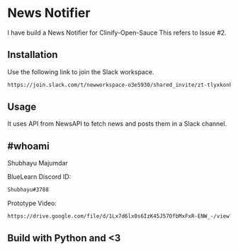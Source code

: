 # News Notifier

I have build a News Notifier for Clinify-Open-Sauce
This refers to Issue #2.

## Installation

Use the following link to join the Slack workspace.

```bash
https://join.slack.com/t/newworkspace-o3e5930/shared_invite/zt-tlyxkonk-1gFf91azTyX0SwbFC1JSDg
```

## Usage

It uses API from NewsAPI to fetch news and posts them in a Slack channel.

## #whoami

Shubhayu Majumdar

BlueLearn Discord ID:

```bash
Shubhayu#3788
```

Prototype Video:

```bash
https://drive.google.com/file/d/1Lx7d6lx0s6IzK45J57OfbMxFxR-ENW_-/view?usp=sharing
```

## Build with Python and <3

